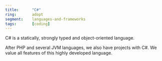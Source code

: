 ```yaml
---
title:      "C#"
ring:       adopt
segment:    languages-and-frameworks
tags:       [coding]
---
```


C# is a statically, strongly typed and object-oriented language.

After PHP and several JVM languages, we also have projects with C#. We value all features of this highly developed
language.
